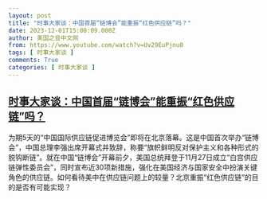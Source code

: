 ```yaml
---
layout: post
title: "时事大家谈：中国首届“链博会”能重振“红色供应链”吗？"
date: 2023-12-01T15:00:09.000Z
author: 美国之音中文网
from: https://www.youtube.com/watch?v=Uv29EuPjnu0
tags: [ 时事大家谈 ]
comments: True
categories: [ 时事大家谈 ]
---
```

<!--1701442809000-->
[时事大家谈：中国首届“链博会”能重振“红色供应链”吗？](https://www.youtube.com/watch?v=Uv29EuPjnu0)
------

<div>
为期5天的“中国国际供应链促进博览会”即将在北京落幕。这是中国首次举办“链博会”，中国总理李强出席开幕式并致辞，称要“旗帜鲜明反对保护主义和各种形式的脱钩断链”。就在中国“链博会”开幕前夕，美国总统拜登于11月27日成立“白宫供应链弹性委员会”，同时宣布近30项新措施，强化在美国经济与国家安全中扮演关键角色的供应链。如何看待美中在供应链问题上的较量？北京重振“红色供应链”的目的是否有可能实现？
</div>
